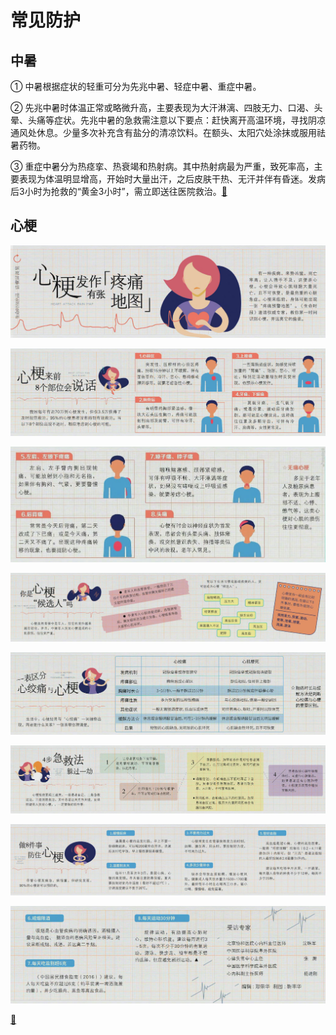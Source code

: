 # 常见防护

## 中暑

① 中暑根据症状的轻重可分为先兆中暑、轻症中暑、重症中暑。

② 先兆中暑时体温正常或略微升高，主要表现为大汗淋漓、四肢无力、口渴、头晕、头痛等症状。先兆中暑的急救需注意以下要点：赶快离开高温环境，寻找阴凉通风处休息。少量多次补充含有盐分的清凉饮料。在额头、太阳穴处涂抹或服用祛暑药物。

③ 重症中暑分为热痉挛、热衰竭和热射病。其中热射病最为严重，致死率高，主要表现为体温明显增高，开始时大量出汗，之后皮肤干热、无汗并伴有昏迷。发病后3小时为抢救的“黄金3小时”，需立即送往医院救治。[🔗](https://weibo.com/2803301701/OiOSte7vm)


## 心梗

![](./src/xingeng1.jpg)

![](./src/xingeng2.jpg)

![](./src/xingeng3.jpg)

![](./src/xingeng4.jpg)

![](./src/xingeng5.jpg)

![](./src/xingeng6.jpg)

![](./src/xingeng7.jpg)

![](./src/xingeng8.jpg)

[🔗](https://weibo.com/1774057271/NwmP4wxwj)